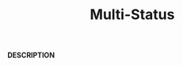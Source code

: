 ﻿---
category: 2xx
code: 207
cover: https://firebasestorage.googleapis.com/v0/b/capy-http.appspot.com/o/Capy207.gif?alt=media
coverAlt: Multi-Status
description: Multi-Status
pubDate: 2014-06-01
tags:
- 2xx
title: Multi-Status
---

__DESCRIPTION__